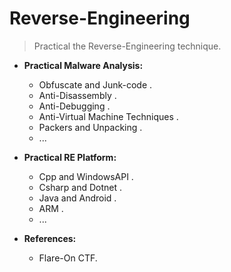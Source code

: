 # Reverse-Engineering

> Practical the Reverse-Engineering technique.

- **Practical Malware Analysis:**
    * Obfuscate and Junk-code . 
    * Anti-Disassembly .
    * Anti-Debugging .
    * Anti-Virtual Machine Techniques .
    * Packers and Unpacking .
    * ...

- **Practical RE Platform:**
    * Cpp and WindowsAPI .
    * Csharp and Dotnet .
    * Java and Android .
    * ARM .
    * ...

- **References:**
    * Flare-On CTF.
